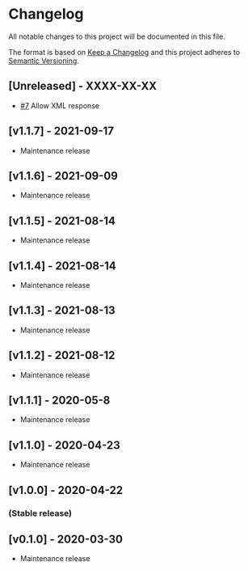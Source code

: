 # Changelog

All notable changes to this project will be documented in this file.
 
The format is based on [Keep a Changelog](http://keepachangelog.com/en/1.0.0/)
and this project adheres to [Semantic Versioning](http://semver.org/spec/v2.0.0.html).
 
## [Unreleased] - XXXX-XX-XX

- [#7](https://github.com/MedicalMundi/php-access-gudid-consumer/issues/7) Allow XML response

## [v1.1.7] -  2021-09-17

- Maintenance release

## [v1.1.6] -  2021-09-09

- Maintenance release

## [v1.1.5] -  2021-08-14

- Maintenance release


## [v1.1.4] -  2021-08-14

- Maintenance release

## [v1.1.3] -  2021-08-13

- Maintenance release

## [v1.1.2] -  2021-08-12

- Maintenance release

## [v1.1.1] -  2020-05-8

- Maintenance release

## [v1.1.0] -  2020-04-23

- Maintenance release

## [v1.0.0] -  2020-04-22

### (Stable release)

## [v0.1.0] -  2020-03-30

- Maintenance release
